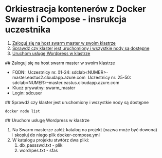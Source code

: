 # Orkiestracja kontenerów z Docker Swarm i Compose - insrukcja uczestnika

1. [Zaloguj się na host swarm master w swoim klastrze](#logowanie)
2. [Sprawdź czy klaster jest uruchomiony i wszystkie nody są dostępne](#weryfikacja-klaster)
3. [Uruchom usługę Wordpress w klastrze](#usluga-uruchomienie)

<div id='logowanie'/>
## Zaloguj się na host swarm master w swoim klastrze

- FQDN: 
  ​	Uczestnicy nr. 01-24: 
  ​		sdclab\<NUMER>-master.eastus2.cloudapp.azure.com
  ​	Uczestnicy nr. 25-50: 	
  ​		sdclab\<NUMER>-master.eastus.cloudapp.azure.com
- Klucz prywatny: swarm_master
- Login: sdcuser


<div id='weryfikacja-klaster'/>
## Sprawdź czy klaster jest uruchomiony i wszystkie nody są dostępne 

```
docker node list
```


<div id='usluga-uruchomienie'/>
## Uruchom usługę Wordpress w klastrze

1. Na Swarm masterze załóż katalog na projekt (nazwa może być dowona) i skopiuj do niego plik docker-compose.yml
2. W katalogu projektu stwtórz dwa pliki:
   1. db_passswd.txt - plik 
   2. wordrpes.txt - sfas

